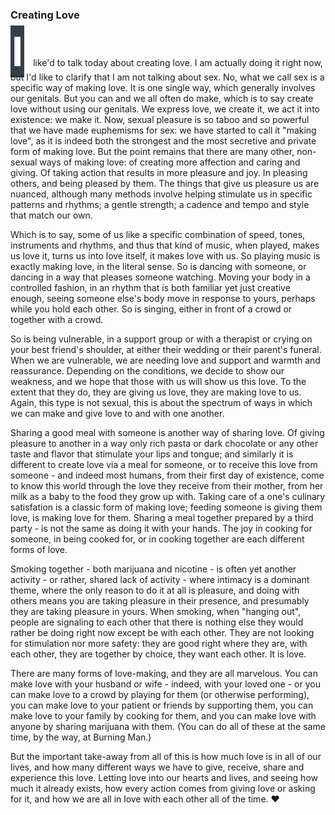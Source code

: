 <style>
.first_letter {
  font-weight: bold;
    margin-right: 10px;
    font-size: 65px;
    line-height: 65px;
    width: 125px;
    height: 125px;
    background: #363f48;
    color: #fff;
    border-bottom: none;
    padding: 2px;
}

</style>

### Creating Love

<span class='first_letter'>I</span> like'd to talk today about creating love. I am actually doing it right now, but I'd like to clarify that I am not talking about sex. No, what we call sex is a specific way of making love. It is one single way, which generally involves our genitals. But you can and we all often do make, which is to say create love without using our genitals. We express love, we create it, we act it into existence: we make it. Now, sexual pleasure is so taboo and so powerful that we have made euphemisms for sex: we have started to call it "making love", as it is indeed both the strongest and the most secretive and private form of making love. But the point remains that there are many other, non-sexual ways of making love: of creating more affection and caring and giving. Of taking action that results in more pleasure and joy. In pleasing others, and being pleased by them. The things that give us pleasure us are nuanced, although many methods involve helping stimulate us in specific patterns and rhythms; a gentle strength; a cadence and tempo and style that match our own. 

Which is to say, some of us like a specific combination of speed, tones, instruments and rhythms, and thus that kind of music, when played, makes us love it, turns us into love itself, it makes love with us. So playing music is exactly making love, in the literal sense. So is dancing with someone, or dancing in a way that pleases someone watching. Moving your body in a controlled fashion, in an rhythm that is both familiar yet just creative enough, seeing someone else's body move in response to yours, perhaps while you hold each other. So is singing, either in front of a crowd or together with a crowd. 

So is being vulnerable, in a support group or with a therapist or crying on your best friend's shoulder, at either their wedding or their parent's funeral. When we are vulnerable, we are needing love and support and warmth and reassurance. Depending on the conditions, we decide to show our weakness, and we hope that those with us will show us this love. To the extent that they do, they are giving us love, they are making love to us. Again, this type is not sexual, this is about the spectrum of ways in which we can make and give love to and with one another. 

Sharing a good meal with someone is another way of sharing love. Of giving pleasure to another in a way only rich pasta or dark chocolate or any other taste and flavor that stimulate your lips and tongue; and similarly it is different to create love via a meal for someone, or to receive this love from someone - and indeed most humans, from their first day of existence, come to know this world through the love they receive from their mother, from her milk as a baby to the food they grow up with. Taking care of a one's culinary satisfation is a classic form of making love; feeding someone is giving them love, is making love for them. Sharing a meal together prepared by a third party - is not the same as doing it with your hands. The joy in cooking for someone, in being cooked for, or in cooking together are each different forms of love. 

Smoking together - both marijuana and nicotine - is often yet another activity - or rather, shared lack of activity - where intimacy is a dominant theme, where the only reason to do it at all is pleasure, and doing with others means you are taking pleasure in their presence, and presumably they are taking pleasure in yours. When smoking, when "hanging out", people are signaling to each other that there is nothing else they would rather be doing right now except be with each other. They are not looking for stimulation nor more safety: they are good right where they are, with each other, they are together by choice, they want each other. It is love. 

There are many forms of love-making, and they are all marvelous. You can make love with your husband or wife - indeed, with your loved one - or you can make love to a crowd by playing for them (or otherwise performing), you can make love to your patient or friends by supporting them, you can make love to your family by cooking for them, and you can make love with anyone by sharing marijuana with them. (You can do all of these at the same time, by the way, at Burning Man.)

But the important take-away from all of this is how much love is in all of our lives, and how many different ways we have to give, receive, share and experience this love. Letting love into our hearts and lives, and seeing how much it already exists, how every action comes from giving love or asking for it, and how we are all in love with each other all of the time. ❤️